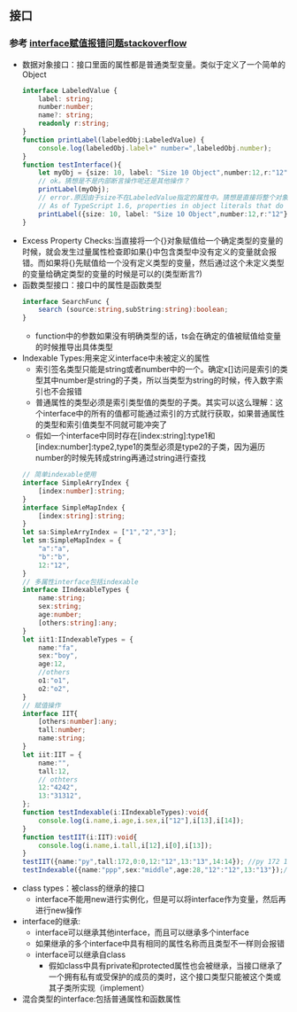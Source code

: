 ## 接口
### 参考 [interface赋值报错问题stackoverflow](https://stackoverflow.com/questions/31816061/why-am-i-getting-an-error-object-literal-may-only-specify-known-properties)

* 数据对象接口：接口里面的属性都是普通类型变量。类似于定义了一个简单的Object
    ```typescript
    interface LabeledValue {
        label: string;
        number:number;
        name?: string;
        readonly r:string;
    }
    function printLabel(labeledObj:LabeledValue) {
        console.log(labeledObj.label+" number=",labeledObj.number);
    }
    function testInterface(){
        let myObj = {size: 10, label: "Size 10 Object",number:12,r:"12"};
        // ok。猜想是不是内部断言操作呢还是其他操作？
        printLabel(myObj);
        // error.原因由于size不在LabeledValue指定的属性中。猜想是直接将整个对象转成LabeledValue，然后进行处理
        // As of TypeScript 1.6, properties in object literals that do not have a corresponding property in the type they're being assigned to are flagged as errors.[Excess Property Checks导致报错的根本原因]
        printLabel({size: 10, label: "Size 10 Object",number:12,r:"12"});
    }
    ```
* Excess Property Checks:当直接将一个{}对象赋值给一个确定类型的变量的时候，就会发生过量属性检查即如果{}中包含类型中没有定义的变量就会报错。而如果将{}先赋值给一个没有定义类型的变量，然后通过这个未定义类型的变量给确定类型的变量的时候是可以的(类型断言?)
* 函数类型接口：接口中的属性是函数类型
    ```typescript
    interface SearchFunc {
        search (source:string,subString:string):boolean;
    }
    ```
    * function中的参数如果没有明确类型的话，ts会在确定的值被赋值给变量的时候推导出具体类型
* Indexable Types:用来定义interface中未被定义的属性
    * 索引签名类型只能是string或者number中的一个。确定x[]访问是索引的类型其中number是string的子类，所以当类型为string的时候，传入数字索引也不会报错
    * 普通属性的类型必须是索引类型值的类型的子类。其实可以这么理解：这个interface中的所有的值都可能通过索引的方式就行获取，如果普通属性的类型和索引值类型不同就可能冲突了
    * 假如一个interface中同时存在[index:string]:type1和[index:number]:type2,type1的类型必须是type2的子类，因为遍历number的时候先转成string再通过string进行查找
    ```typescript
    // 简单indexable使用
    interface SimpleArryIndex {
        [index:number]:string;
    }
    interface SimpleMapIndex {
        [index:string]:string;
    }
    let sa:SimpleArryIndex = ["1","2","3"];
    let sm:SimpleMapIndex = {
        "a":"a",
        "b":"b",
        12:"12",
    }
    // 多属性interface包括indexable
    interface IIndexableTypes {
        name:string;
        sex:string;
        age:number;
        [others:string]:any;
    }
    let iit1:IIndexableTypes = {
        name:"fa",
        sex:"boy",
        age:12,
        //others
        o1:"o1",
        o2:"o2", 
    }
    // 赋值操作
    interface IIT{
        [others:number]:any;
        tall:number;
        name:string;
    }
    let iit:IIT = {
        name:"",
        tall:12,
        // othters
        12:"4242",
        13:"31312",
    };
    function testIndexable(i:IIndexableTypes):void{
        console.log(i.name,i.age,i.sex,i["12"],i[13],i[14]);
    }
    function testIIT(i:IIT):void{
        console.log(i.name,i.tall,i[12],i[0],i[13]);
    }
    testIIT({name:"py",tall:172,0:0,12:"12",13:"13",14:14}); //py 172 12 0 13
    testIndexable({name:"ppp",sex:"middle",age:28,"12":"12",13:"13"});//ppp 28 middle 12 13 undefined
    ```
* class types：被class的继承的接口
    * interface不能用new进行实例化，但是可以将interface作为变量，然后再进行new操作
* interface的继承:
    * interface可以继承其他interface，而且可以继承多个interface
    * 如果继承的多个interface中具有相同的属性名称而且类型不一样则会报错
    * interface可以继承自class
        * 假如class中具有private和protected属性也会被继承，当接口继承了一个拥有私有或受保护的成员的类时，这个接口类型只能被这个类或其子类所实现（implement）
* 混合类型的interface:包括普通属性和函数属性
